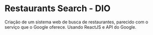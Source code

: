 # Restaurants Search - DIO

Criação de um sistema web de busca de restaurantes, parecido com o serviço que o Google oferece. Usando ReactJS e API do Google.
